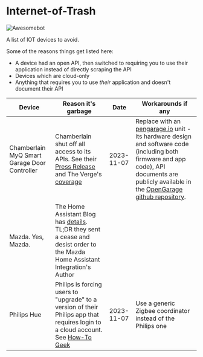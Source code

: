 # Internet-of-Trash

![Awesomebot](https://github.com/unixorn/internet-of-trash/actions/workflows/awesomebot.yml/badge.svg)

A list of IOT devices to avoid.

Some of the reasons things get listed here:

- A device had an open API, then switched to requiring you to use their application instead of directly scraping the API
- Devices which are cloud-only
- Anything that requires you to use _their_ application and doesn't document their API


| Device                                       | Reason it's garbage | Date       | Workarounds if any |
| -------------------------------------------- | ------------------- | ---------- | ----------- |
| Chamberlain MyQ Smart Garage Door Controller | Chamberlain shut off all access to its APIs. See their [Press Release](https://chamberlaingroup.com/press/a-message-about-our-decision-to-prevent-unauthorized-usage-of-myq) and The Verge's [coverage](https://www.theverge.com/23949612/chamberlain-myq-smart-garage-door-controller-homebridge-integrations) | 2023-11-07 | Replace with an [pengarage.io](https://opengarage.io) unit - its hardware design and software code (including both firmware and app code), API documents are publicly available in the [OpenGarage github repository](https://github.com/OpenGarage). |
| Mazda. Yes, Mazda. | The Home Assistant Blog has [details](https://www.home-assistant.io/blog/2023/10/13/removal-of-mazda-connected-services-integration/). TL;DR they sent a cease and desist order to the Mazda Home Assistant Integration's Author | |
| Philips Hue | Philips is forcing users to "upgrade" to a version of their Philips app that requires login to a cloud account. See [How-To Geek](https://www.howtogeek.com/philips-hue-will-soon-require-online-accounts-to-control-lights/) | 2023-11-07 | Use a generic Zigbee coordinator instead of the Philips one |